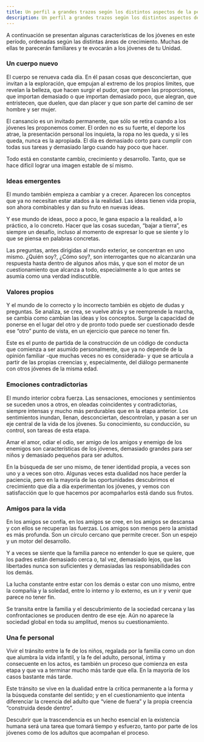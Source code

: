 ```yaml
---
title: Un perfil a grandes trazos según los distintos aspectos de la personalidad
description: Un perfil a grandes trazos según los distintos aspectos de la personalidad
---
```


A continuación se presentan algunas características de los jóvenes en este período, ordenadas según las distintas áreas de crecimiento. Muchas de ellas te parecerán familiares y te evocarán a los jóvenes de tu Unidad.

### Un cuerpo nuevo

El cuerpo se renueva cada día. En él pasan cosas que desconciertan, que invitan a la exploración, que empujan al extremo de los propios límites, que revelan la belleza, que hacen surgir el pudor, que rompen las proporciones, que importan demasiado o que importan demasiado poco, que alegran, que entristecen, que duelen, que dan placer y que son parte del camino de ser hombre y ser mujer.

El cansancio es un invitado permanente, que sólo se retira cuando a los jóvenes les proponemos comer. El orden no es su fuerte, el deporte los atrae, la presentación personal los inquieta, la ropa no les queda, y si les queda, nunca es la apropiada. El día es demasiado corto para cumplir con todas sus tareas y demasiado largo cuando hay poco que hacer.

Todo está en constante cambio, crecimiento y desarrollo. Tanto, que se hace difícil lograr una imagen estable de sí mismo.

### Ideas emergentes

El mundo también empieza a cambiar y a crecer. Aparecen los conceptos que ya no necesitan estar atados a la realidad. Las ideas tienen vida propia, son ahora combinables y dan su fruto en nuevas ideas.

Y ese mundo de ideas, poco a poco, le gana espacio a la realidad, a lo práctico, a lo concreto. Hacer que las cosas sucedan, “bajar a tierra”, es siempre un desafío, incluso al momento de expresar lo que se siente y lo que se piensa en palabras concretas.

Las preguntas, antes dirigidas al mundo exterior, se concentran en uno mismo. ¿Quién soy?, ¿Cómo soy?, son interrogantes que no alcanzarán una respuesta hasta dentro de algunos años más, y que son el motor de un cuestionamiento que alcanza a todo, especialmente a lo que antes se asumía como una verdad indiscutible.

### Valores propios

Y el mundo de lo correcto y lo incorrecto también es objeto de dudas y preguntas. Se analiza, se crea, se vuelve atrás y se reemprende la marcha, se cambia como cambian las ideas y los conceptos. Surge la capacidad de ponerse en el lugar del otro y de pronto todo puede ser cuestionado desde ese “otro” punto de vista, en un ejercicio que parece no tener fin.

Este es el punto de partida de la construcción de un código de conducta que comienza a ser asumido personalmente, que ya no depende de la opinión familiar -que muchas veces no es considerada- y que se articula a partir de las propias creencias y, especialmente, del diálogo permanente con otros jóvenes de la misma edad.

### Emociones contradictorias

El mundo interior cobra fuerza. Las sensaciones, emociones y sentimientos se suceden unos a otros, en oleadas coincidentes y contradictorias, siempre intensas y mucho más perdurables que en la etapa anterior. Los sentimientos inundan, llenan, desconciertan, descontrolan, y pasan a ser un eje central de la vida de los jóvenes. Su conocimiento, su conducción, su control, son tareas de esta etapa.

Amar el amor, odiar el odio, ser amigo de los amigos y enemigo de los enemigos son características de los jóvenes, demasiado grandes para ser niños y demasiado pequeños para ser adultos.

En la búsqueda de ser uno mismo, de tener identidad propia, a veces son uno y a veces son otro. Algunas veces esta dualidad nos hace perder la paciencia, pero en la mayoría de las oportunidades descubrimos el crecimiento que día a día experimentan los jóvenes, y vemos con satisfacción que lo que hacemos por acompañarlos está dando sus frutos.

### Amigos para la vida

En los amigos se confía, en los amigos se cree, en los amigos se descansa y con ellos se recuperan las fuerzas. Los amigos son menos pero la amistad es más profunda. Son un círculo cercano que permite crecer. Son un espejo y un motor del desarrollo.

Y a veces se siente que la familia parece no entender lo que se quiere, que los padres están demasiado cerca o, tal vez, demasiado lejos, que las libertades nunca son suficientes y demasiadas las responsabilidades con los demás.

La lucha constante entre estar con los demás o estar con uno mismo, entre la compañía y la soledad, entre lo interno y lo externo, es un ir y venir que parece no tener fin.

Se transita entre la familia y el descubrimiento de la sociedad cercana y las confrontaciones se producen dentro de ese eje. Aún no aparece la sociedad global en toda su amplitud, menos su cuestionamiento.

### Una fe personal

Vivir el tránsito entre la fe de los niños, regalada por la familia como un don que alumbra la vida infantil, y la fe del adulto, personal, íntima y consecuente en los actos, es también un proceso que comienza en esta etapa y que va a terminar mucho más tarde que ella. En la mayoría de los casos bastante más tarde.

Este tránsito se vive en la dualidad entre la crítica permanente a la forma y la búsqueda constante del sentido; y en el cuestionamiento que intenta diferenciar la creencia del adulto que “viene de fuera” y la propia creencia “construida desde dentro”.

Descubrir que la trascendencia es un hecho esencial en la existencia humana será una tarea que tomará tiempo y esfuerzo, tanto por parte de los jóvenes como de los adultos que acompañan el proceso.
